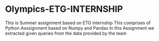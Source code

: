 # Olympics-ETG-INTERNSHIP
This is Summer assignment based on ETG internship 
This comprises of Python Asssignment based on Numpy and Pandas
In this Assignment we extracted given queries from the data provided by the team
